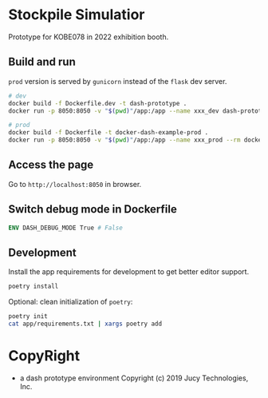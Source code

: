 # Stockpile Simulatior

Prototype for KOBE078 in 2022 exhibition booth.

## Build and run

`prod` version is served by `gunicorn` instead of the `flask` dev server.

```sh
# dev
docker build -f Dockerfile.dev -t dash-prototype .
docker run -p 8050:8050 -v "$(pwd)"/app:/app --name xxx_dev dash-prototype

# prod
docker build -f Dockerfile -t docker-dash-example-prod .
docker run -p 8050:8050 -v "$(pwd)"/app:/app --name xxx_prod --rm docker-dash-prod
```

## Access the page

Go to `http://localhost:8050` in browser.

## Switch debug mode in Dockerfile

```dockerfile
ENV DASH_DEBUG_MODE True # False
```

## Development

Install the app requirements for development to get better editor support.

```sh
poetry install
```

Optional: clean initialization of `poetry`:

```sh
poetry init
cat app/requirements.txt | xargs poetry add
```

# CopyRight

- a dash prototype environment
Copyright (c) 2019 Jucy Technologies, Inc.
